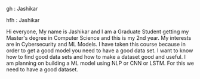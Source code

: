 gh  : Jashikar

hfh : Jashikar

Hi everyone,
My name is Jashikar and I am a Graduate Student getting my Master's degree in Computer Science and this is my 2nd year. My interests are in Cybersecurity and ML Models. I have taken this course because in order to get a 
good model you need to have a good data set. I want to know how to find good data sets and how to make a dataset good and useful. I am planning on building a ML model using NLP or CNN or LSTM. For this we need to have a good dataset.
